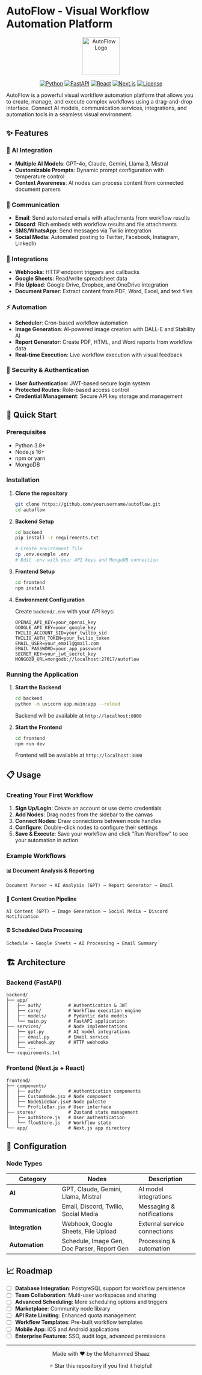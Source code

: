 # AutoFlow - Visual Workflow Automation Platform

<div align="center">
  <img src="https://via.placeholder.com/200x200/00D4FF/ffffff?text=AF" alt="AutoFlow Logo" width="100" height="100">
  
  [![Python](https://img.shields.io/badge/Python-3.8+-blue.svg)](https://www.python.org/downloads/)
  [![FastAPI](https://img.shields.io/badge/FastAPI-0.104+-green.svg)](https://fastapi.tiangolo.com/)
  [![React](https://img.shields.io/badge/React-18+-blue.svg)](https://reactjs.org/)
  [![Next.js](https://img.shields.io/badge/Next.js-14+-black.svg)](https://nextjs.org/)
  [![License](https://img.shields.io/badge/License-MIT-yellow.svg)](https://opensource.org/licenses/MIT)
</div>

AutoFlow is a powerful visual workflow automation platform that allows you to create, manage, and execute complex workflows using a drag-and-drop interface. Connect AI models, communication services, integrations, and automation tools in a seamless visual environment.

## ✨ Features

### 🤖 AI Integration
- **Multiple AI Models**: GPT-4o, Claude, Gemini, Llama 3, Mistral
- **Customizable Prompts**: Dynamic prompt configuration with temperature control
- **Context Awareness**: AI nodes can process content from connected document parsers

### 💬 Communication
- **Email**: Send automated emails with attachments from workflow results
- **Discord**: Rich embeds with workflow results and file attachments
- **SMS/WhatsApp**: Send messages via Twilio integration
- **Social Media**: Automated posting to Twitter, Facebook, Instagram, LinkedIn

### 🔗 Integrations
- **Webhooks**: HTTP endpoint triggers and callbacks
- **Google Sheets**: Read/write spreadsheet data
- **File Upload**: Google Drive, Dropbox, and OneDrive integration
- **Document Parser**: Extract content from PDF, Word, Excel, and text files

### ⚡ Automation
- **Scheduler**: Cron-based workflow automation
- **Image Generation**: AI-powered image creation with DALL-E and Stability AI
- **Report Generator**: Create PDF, HTML, and Word reports from workflow data
- **Real-time Execution**: Live workflow execution with visual feedback

### 🔐 Security & Authentication
- **User Authentication**: JWT-based secure login system
- **Protected Routes**: Role-based access control
- **Credential Management**: Secure API key storage and management

## 🚀 Quick Start

### Prerequisites
- Python 3.8+
- Node.js 16+
- npm or yarn
- MongoDB

### Installation

1. **Clone the repository**
   ```bash
   git clone https://github.com/yourusername/autoflow.git
   cd autoflow
   ```

2. **Backend Setup**
   ```bash
   cd backend
   pip install -r requirements.txt
   
   # Create environment file
   cp .env.example .env
   # Edit .env with your API keys and MongoDB connection
   ```

3. **Frontend Setup**
   ```bash
   cd frontend
   npm install
   ```

4. **Environment Configuration**
   
   Create `backend/.env` with your API keys:
   ```env
   OPENAI_API_KEY=your_openai_key
   GOOGLE_API_KEY=your_google_key
   TWILIO_ACCOUNT_SID=your_twilio_sid
   TWILIO_AUTH_TOKEN=your_twilio_token
   EMAIL_USER=your_email@gmail.com
   EMAIL_PASSWORD=your_app_password
   SECRET_KEY=your_jwt_secret_key
   MONGODB_URL=mongodb://localhost:27017/autoflow
   ```

### Running the Application

1. **Start the Backend**
   ```bash
   cd backend
   python -m uvicorn app.main:app --reload
   ```
   Backend will be available at `http://localhost:8000`

2. **Start the Frontend**
   ```bash
   cd frontend
   npm run dev
   ```
   Frontend will be available at `http://localhost:3000`

## 📋 Usage

### Creating Your First Workflow

1. **Sign Up/Login**: Create an account or use demo credentials
2. **Add Nodes**: Drag nodes from the sidebar to the canvas
3. **Connect Nodes**: Draw connections between node handles
4. **Configure**: Double-click nodes to configure their settings
5. **Save & Execute**: Save your workflow and click "Run Workflow" to see your automation in action

### Example Workflows

#### 📊 Document Analysis & Reporting
```
Document Parser → AI Analysis (GPT) → Report Generator → Email
```

#### 🎨 Content Creation Pipeline
```
AI Content (GPT) → Image Generation → Social Media → Discord Notification
```

#### ⏰ Scheduled Data Processing
```
Schedule → Google Sheets → AI Processing → Email Summary
```

## 🏗️ Architecture

### Backend (FastAPI)
```
backend/
├── app/
│   ├── auth/          # Authentication & JWT
│   ├── core/          # Workflow execution engine
│   ├── models/        # Pydantic data models
│   └── main.py        # FastAPI application
├── services/          # Node implementations
│   ├── gpt.py         # AI model integrations
│   ├── email.py       # Email service
│   ├── webhook.py     # HTTP webhooks
│   └── ...
└── requirements.txt
```

### Frontend (Next.js + React)
```
frontend/
├── components/
│   ├── auth/          # Authentication components
│   ├── CustomNode.jsx # Node component
│   ├── NodeSidebar.jsx# Node palette
│   └── ProfileBar.jsx # User interface
├── stores/            # Zustand state management
│   ├── authStore.js   # User authentication
│   └── flowStore.js   # Workflow state
└── app/               # Next.js app directory
```

## 🔧 Configuration

### Node Types

| Category | Nodes | Description |
|----------|--------|-------------|
| **AI** | GPT, Claude, Gemini, Llama, Mistral | AI model integrations |
| **Communication** | Email, Discord, Twilio, Social Media | Messaging & notifications |
| **Integration** | Webhook, Google Sheets, File Upload | External service connections |
| **Automation** | Schedule, Image Gen, Doc Parser, Report Gen | Processing & automation |

## 📈 Roadmap

- [ ] **Database Integration**: PostgreSQL support for workflow persistence
- [ ] **Team Collaboration**: Multi-user workspaces and sharing
- [ ] **Advanced Scheduling**: More scheduling options and triggers
- [ ] **Marketplace**: Community node library
- [ ] **API Rate Limiting**: Enhanced quota management
- [ ] **Workflow Templates**: Pre-built workflow templates
- [ ] **Mobile App**: iOS and Android applications
- [ ] **Enterprise Features**: SSO, audit logs, advanced permissions

---

<div align="center">
  Made with ❤️ by the Mohammed Shaaz
  
  ⭐ Star this repository if you find it helpful!
</div>